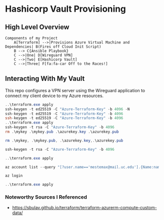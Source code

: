 # Hashicorp Vault Provisioning

## High Level Overview

``` mermaid
Components of my Project
    A[Terraform] -->|Provisions Azure Virtual Machine and Dependencies| B(Fires off Cloud Init Script)
    B --> C{Ansible Playbook}
    C -->|One| D[Wireguard VPN]
    C -->|Two| E[Hashicorp Vault]
    C -->|Three| F[fa:fa-car Off to the Races!]
```

## Interacting With My Vault

This repo configures a VPN server using the Wireguard application to connect my client device to my Azure resources.

```powershell
..\terraform.exe apply
ssh-keygen -t ed25519 -C "Azure-Terraform-Key" -b 4096 -N
ssh-keygen -t ed25519 -C "Azure-Terraform-Key" -b 4096
ssh-keygen -t ed25519 -C "Azure-Terraform-Key" -b 4096
..\terraform.exe apply
ssh-keygen -t rsa -C "Azure-Terraform-Key" -b 4096
rm .\mykey .\mykey.pub .\azurekey.key .\azurekey.pub

rm .\mykey, .\mykey.pub, .\azurekey.key,.\azurekey.pub

ssh-keygen -t rsa -C "Azure-Terraform-Key" -b 4096

..\terraform.exe apply

az account list --query "[?user.name=='mestemax@mail.uc.edu'].{Name:name, ID:id, Default:isDefault}" --output Table

az login

..\terraform.exe apply
```

### Noteworthy Sources I Referenced

- https://sbulav.github.io/terraform/terraform-azurerm-compute-custom-data/
